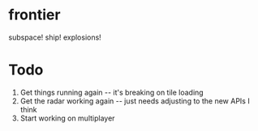frontier
========

subspace! ship! explosions!


Todo
====

1. Get things running again -- it's breaking on tile loading
2. Get the radar working again -- just needs adjusting to the new APIs I think
3. Start working on multiplayer
